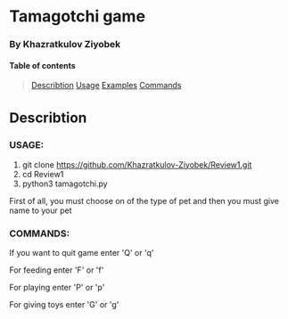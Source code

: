 # Tamagotchi game



### By Khazratkulov Ziyobek


#### Table of contents
>[Describtion](#describtion)
[Usage](#usage)
[Examples](#exam)
[Commands](#command)



<a name="describtion"><h3>Describtion</h3></a>
---------------------------------------


### USAGE:

1. git clone https://github.com/Khazratkulov-Ziyobek/Review1.git
2. cd Review1
3. python3 tamagotchi.py



First of all, you must choose on of the type of pet and then you must give name to your pet

### COMMANDS:

If you want to quit game enter 'Q' or 'q'

For feeding enter 'F' or 'f'

For playing enter 'P' or 'p'

For giving toys enter 'G' or 'g'
